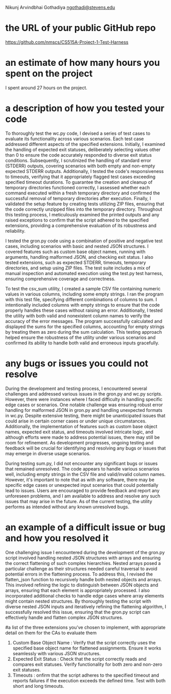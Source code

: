 Nikunj Arvindbhai Gothadiya ngothadi@stevens.edu

# the URL of your public GitHub repo

https://github.com/nmscs/CS515A-Project-1-Test-Harness

# an estimate of how many hours you spent on the project

I spent around 27 hours on the project.

# a description of how you tested your code

To thoroughly test the wc.py code, I devised a series of test cases to evaluate its functionality across various scenarios. Each test case addressed different aspects of the specified extensions. Initially, I examined the handling of expected exit statuses, deliberately selecting values other than 0 to ensure the code accurately responded to diverse exit status conditions. Subsequently, I scrutinized the handling of standard error (STDERR) outputs, covering scenarios with both empty and non-empty expected STDERR outputs. Additionally, I tested the code's responsiveness to timeouts, verifying that it appropriately flagged test cases exceeding specified timeout durations. To guarantee the creation and cleanup of temporary directories functioned correctly, I assessed whether each command executed within a fresh temporary directory and confirmed the successful removal of temporary directories after execution. Finally, I validated the setup feature by creating tests utilizing ZIP files, ensuring that the code correctly unzipped files into the temporary directory. Throughout this testing process, I meticulously examined the printed outputs and any raised exceptions to confirm that the script adhered to the specified extensions, providing a comprehensive evaluation of its robustness and reliability.

I tested the gron.py code using a combination of positive and negative test cases, including scenarios with basic and nested JSON structures. I covered features such as custom base object names, running with arguments, handling malformed JSON, and checking exit status. I also tested extensions, such as expected STDERR, timeouts, temporary directories, and setup using ZIP files. The test suite includes a mix of manual inspection and automated execution using the test.py test harness, ensuring comprehensive coverage and correctness.

To test the csv_sum utility, I created a sample CSV file containing numeric values in various columns, including some empty strings. I ran the program with this test file, specifying different combinations of columns to sum. I intentionally included columns with empty strings to ensure that the code properly handles these cases without raising an error. Additionally, I tested the utility with both valid and nonexistent column names to verify the accuracy of the error messages. The program successfully calculated and displayed the sums for the specified columns, accounting for empty strings by treating them as zero during the sum calculation. This testing approach helped ensure the robustness of the utility under various scenarios and confirmed its ability to handle both valid and erroneous inputs gracefully.

# any bugs or issues you could not resolve

During the development and testing process, I encountered several challenges and addressed various issues in the gron.py and wc.py scripts. However, there were instances where I faced difficulty in handling specific edge cases or scenarios. One notable challenge was ensuring robust error handling for malformed JSON in gron.py and handling unexpected formats in wc.py. Despite extensive testing, there might be unanticipated issues that could arise in certain corner cases or under unique circumstances. Additionally, the implementation of features such as custom base object names, expected exit status, and timeouts involved intricate logic, and although efforts were made to address potential issues, there may still be room for refinement. As development progresses, ongoing testing and feedback will be crucial for identifying and resolving any bugs or issues that may emerge in diverse usage scenarios.

During testing sum.py, I did not encounter any significant bugs or issues that remained unresolved. The code appears to handle various scenarios well, including empty strings in the CSV file and valid/invalid column names. However, it's important to note that as with any software, there may be specific edge cases or unexpected input scenarios that could potentially lead to issues. Users are encouraged to provide feedback and report any unforeseen problems, and I am available to address and resolve any such issues that may arise in the future. As of the current testing, the utility performs as intended without any known unresolved bugs.


# an example of a difficult issue or bug and how you resolved it

One challenging issue I encountered during the development of the gron.py script involved handling nested JSON structures with arrays and ensuring the correct flattening of such complex hierarchies. Nested arrays posed a particular challenge as their structures needed careful traversal to avoid potential errors in the flattening process. To address this, I revised the flatten_json function to recursively handle both nested objects and arrays. This involved refining the logic to distinguish between JSON objects and arrays, ensuring that each element is appropriately processed. I also incorporated additional checks to handle edge cases where array elements might contain nested structures. By thoroughly testing the script with diverse nested JSON inputs and iteratively refining the flattening algorithm, I successfully resolved this issue, ensuring that the gron.py script can effectively handle and flatten complex JSON structures.

#a list of the three extensions you’ve chosen to implement, with appropriate detail on them for the CAs to evaluate them

1. Custom Base Object Name : Verify that the script correctly uses the specified base object name for flattened assignments. Ensure it works seamlessly with various JSON structures.
2. Expected Exit Status : Check that the script correctly reads and compares exit statuses. Verify functionality for both zero and non-zero exit statuses.
3. Timeouts : onfirm that the script adheres to the specified timeout and reports failures if the execution exceeds the defined time. Test with both short and long timeouts.
